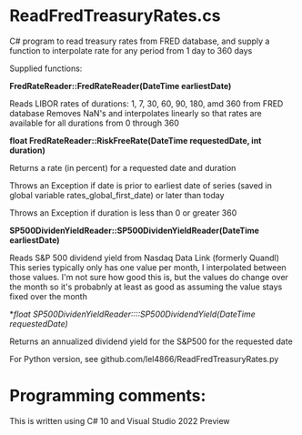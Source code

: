 # ReadFredTreasuryRates.cs
C# program to read treasury rates from FRED database, and supply a function
to interpolate rate for any period from 1 day to 360 days

Supplied functions:

**FredRateReader::FredRateReader(DateTime earliestDate)**

Reads LIBOR rates of durations: 1, 7, 30, 60, 90, 180, amd 360 from FRED database
Removes NaN's and interpolates linearly so that rates are available for all durations from 0
through 360

**float FredRateReader::RiskFreeRate(DateTime requestedDate, int duration)**

Returns a rate (in percent) for a requested date and duration

Throws an Exception if date is prior to earliest date of series (saved in global variable
rates_global_first_date) or later than today

Throws an Exception if duration is less than 0 or greater 360

**SP500DividenYieldReader::SP500DividenYieldReader(DateTime earliestDate)**

Reads S&P 500 dividend yield from Nasdaq Data Link (formerly Quandl)
This series typically only has one value per month, I interpolated between those values. I'm
not sure how good this is, but the values do change over the month so it's probabnly at least
as good as assuming the value stays fixed over the month

**float SP500DividenYieldReader::::SP500DividendYield(DateTime requestedDate)*

Returns an annualized dividend yield for the S&P500 for the requested date

For Python version, see github.com/lel4866/ReadFredTreasuryRates.py

# Programming comments:
This is written using C# 10 and Visual Studio 2022 Preview